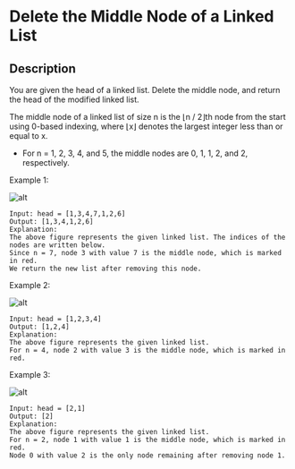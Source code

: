 # Delete the Middle Node of a Linked List
## Description

You are given the head of a linked list. Delete the middle node, and return the head of the modified linked list.

The middle node of a linked list of size n is the ⌊n / 2⌋th node from the start using 0-based indexing, where ⌊x⌋ denotes the largest integer less than or equal to x.

- For n = 1, 2, 3, 4, and 5, the middle nodes are 0, 1, 1, 2, and 2, respectively.
 
Example 1:

![alt](https://assets.leetcode.com/uploads/2021/11/16/eg1drawio.png)
```
Input: head = [1,3,4,7,1,2,6]
Output: [1,3,4,1,2,6]
Explanation:
The above figure represents the given linked list. The indices of the nodes are written below.
Since n = 7, node 3 with value 7 is the middle node, which is marked in red.
We return the new list after removing this node. 
```

Example 2:

![alt](https://assets.leetcode.com/uploads/2021/11/16/eg2drawio.png)
```
Input: head = [1,2,3,4]
Output: [1,2,4]
Explanation:
The above figure represents the given linked list.
For n = 4, node 2 with value 3 is the middle node, which is marked in red.
```

Example 3:

![alt](https://assets.leetcode.com/uploads/2021/11/16/eg3drawio.png)
```
Input: head = [2,1]
Output: [2]
Explanation:
The above figure represents the given linked list.
For n = 2, node 1 with value 1 is the middle node, which is marked in red.
Node 0 with value 2 is the only node remaining after removing node 1.
```
